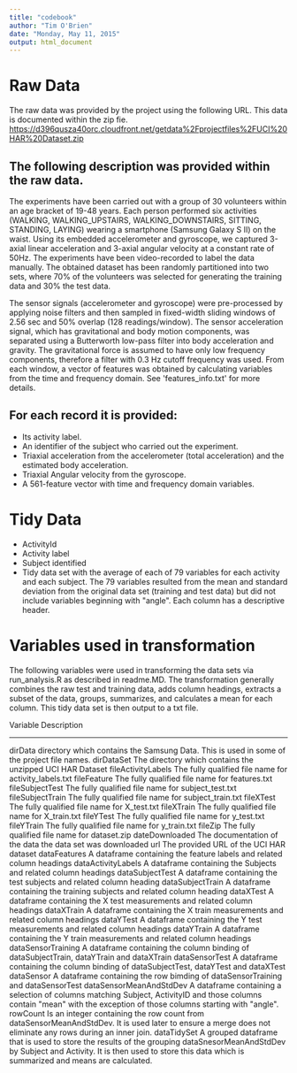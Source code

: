 ```yaml
---
title: "codebook"
author: "Tim O'Brien"
date: "Monday, May 11, 2015"
output: html_document
---
```


Raw Data
=================================================================================================
The raw data was provided by the project using the following URL. This data is 
documented within the zip fie. 
        https://d396qusza40orc.cloudfront.net/getdata%2Fprojectfiles%2FUCI%20HAR%20Dataset.zip

The following description was provided within the raw data.
---------------------------------------------------------------
The experiments have been carried out with a group of 30 volunteers within an age bracket of 19-48 years. Each person performed six activities (WALKING, WALKING_UPSTAIRS, WALKING_DOWNSTAIRS, SITTING, STANDING, LAYING) wearing a smartphone (Samsung Galaxy S II) on the waist. Using its embedded accelerometer and gyroscope, we captured 3-axial linear acceleration and 3-axial angular velocity at a constant rate of 50Hz. The experiments have been video-recorded to label the data manually. The obtained dataset has been randomly partitioned into two sets, where 70% of the volunteers was selected for generating the training data and 30% the test data. 

The sensor signals (accelerometer and gyroscope) were pre-processed by applying noise filters and then sampled in fixed-width sliding windows of 2.56 sec and 50% overlap (128 readings/window). The sensor acceleration signal, which has gravitational and body motion components, was separated using a Butterworth low-pass filter into body acceleration and gravity. The gravitational force is assumed to have only low frequency components, therefore a filter with 0.3 Hz cutoff frequency was used. From each window, a vector of features was obtained by calculating variables from the time and frequency domain. See 'features_info.txt' for more details. 

For each record it is provided:
---------------------------------------------------------------
- Its activity label.
- An identifier of the subject who carried out the experiment.
- Triaxial acceleration from the accelerometer (total acceleration) and the estimated body acceleration.
- Triaxial Angular velocity from the gyroscope. 
- A 561-feature vector with time and frequency domain variables. 

Tidy Data
=================================================================================================
- ActivityId
- Activity label
- Subject identified
- Tidy data set with the average of each of 79 variables for each activity and each subject.
  The 79 variables resulted from the mean and standard deviation from the original data set
  (training and test data) but did not include variables beginning with "angle". Each column
  has a descriptive header.

Variables used in transformation
=================================================================================================
The following variables were used in transforming the data sets via run_analysis.R
as described in readme.MD. The transformation generally combines the raw test and training
data, adds column headings, extracts a subset of the data, groups, summarizes, and 
calculates a mean for each column. This tidy data set is then output to a txt file.

Variable                Description
-------------           -------------------------------------------------------
dirData	                directory which contains the Samsung Data. This is used
                        in some of the project file names.
dirDataSet	        The directory which contains the unzipped UCI HAR Dataset
fileActivityLabels	The fully qualified file name for activity_labels.txt
fileFeature	        The fully qualified file name for features.txt
fileSubjectTest	        The fully qualified file name for subject_test.txt
fileSubjectTrain	The fully qualified file name for subject_train.txt
fileXTest	        The fully qualified file name for X_test.txt
fileXTrain	        The fully qualified file name for X_train.txt
fileYTest	        The fully qualified file name for y_test.txt
fileYTrain	        The fully qualified file name for y_train.txt
fileZip	                The fully qualified file name for dataset.zip
dateDownloaded	        The documentation of the data the data set was downloaded
url	                The provided URL of the UCI HAR dataset
dataFeatures	        A dataframe containing the feature labels and related 
                        column headings
dataActivityLabels	A dataframe containing the Subjects and related column 
                        headings
dataSubjectTest	        A dataframe containing the test subjects and related 
                        column heading
dataSubjectTrain	A dataframe containing the training subjects and related
                        column heading
dataXTest	        A dataframe containing the X test measurements and 
                        related column headings
dataXTrain	        A dataframe containing the X train measurements and 
                        related column headings
dataYTest	        A dataframe containing the Y test measurements and 
                        related column headings
dataYTrain	        A dataframe containing the Y train measurements and related column headings
dataSensorTraining	A dataframe containing the column binding of 
                        dataSubjectTrain, dataYTrain and dataXTrain
dataSensorTest	        A dataframe containing the column binding of 
                        dataSubjectTest, dataYTest and dataXTest
dataSensor	        A dataframe containing the row bimding of 
                        dataSensorTraining and dataSensorTest
dataSensorMeanAndStdDev	A dataframe containing a selection of columns matching 
                        Subject, ActivityID and those columns contain "mean" 
                        with the exception of those columns starting with "angle".
rowCount	        Is an integer containing the row count from 
                        dataSensorMeanAndStdDev. It is used later to ensure a 
                        merge does not eliminate any rows during an inner join.
dataTidySet	        A grouped dataframe that is used to store the results 
                        of the grouping dataSnesorMeanAndStdDev by Subject and 
                        Activity. It is then used to store this data which is 
                        summarized and means are calculated.
